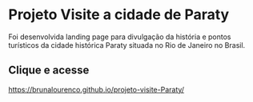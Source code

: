 # Projeto Visite a cidade de Paraty
Foi desenvolvida landing page para divulgação da história e pontos turísticos da cidade histórica Paraty situada no Rio de Janeiro no Brasil.

## Clique e acesse
https://brunalourenco.github.io/projeto-visite-Paraty/
